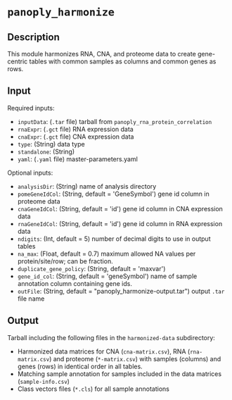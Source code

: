 # ```panoply_harmonize```

## Description

This module harmonizes RNA, CNA, and proteome data to create gene-centric tables with common samples as columns and common genes as rows.

## Input

Required inputs:

* ```inputData```: (`.tar` file) tarball from ```panoply_rna_protein_correlation```
* ```rnaExpr```: (`.gct` file) RNA expression data
* ```cnaExpr```: (`.gct` file) CNA expression data
* ```type```: (String) data type
* ```standalone```: (String) 
* ```yaml```: (`.yaml` file) master-parameters.yaml

Optional inputs:

* ```analysisDir```: (String) name of analysis directory
* ```pomeGeneIdCol```: (String, default = 'GeneSymbol') gene id column in proteome data
* ```cnaGeneIdCol```: (String, default = 'id') gene id column in CNA expression data
* ```rnaGeneIdCol```: (String, default = 'id') gene id column in RNA expression data
* ```ndigits```: (Int, default = 5) number of decimal digits to use in output tables
* ```na_max```: (Float, default = 0.7) maximum allowed NA values per protein/site/row; can be fraction.
* ```duplicate_gene_policy```: (String, default = 'maxvar')
* ```gene_id_col```: (String, default = 'geneSymbol') name of sample annotation column containing gene ids.
* ```outFile```: (String, default = "panoply_harmonize-output.tar") output `.tar` file name


## Output

Tarball including the following files in the `harmonized-data` subdirectory:

* Harmonized data matrices for CNA (`cna-matrix.csv`), RNA (`rna-matrix.csv`) and proteome (`*-matrix.csv`) with samples (columns) and genes (rows) in identical order in all tables.
* Matching sample annotation for samples included in the data matrices (`sample-info.csv`)
* Class vectors files (`*.cls`) for all sample annotations
